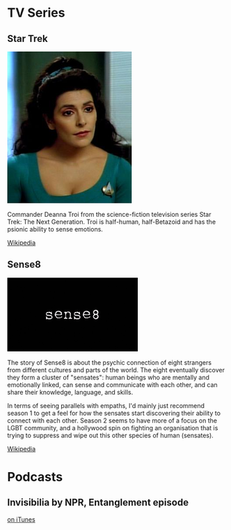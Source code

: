 <!-- TITLE: Media -->
<!-- SUBTITLE: Media that explore empaths -->

# TV Series

## Star Trek

![Deannatroi](/uploads/deannatroi.jpg "Deannatroi")

Commander Deanna Troi from the science-fiction television series Star Trek: The Next Generation. Troi is half-human, half-Betazoid and has the psionic ability to sense emotions.

[Wikipedia](https://en.wikipedia.org/wiki/Deanna_Troi)

## Sense8

![Sense 8 Title](/uploads/sense-8-title.png "Sense 8 Title")

The story of Sense8 is about the psychic connection of eight strangers from different cultures and parts of the world. The eight eventually discover they form a cluster of "sensates": human beings who are mentally and emotionally linked, can sense and communicate with each other, and can share their knowledge, language, and skills.

In terms of seeing parallels with empaths, I'd mainly just recommend season 1 to get a feel for how the sensates start discovering their ability to connect with each other. Season 2 seems to have more of a focus on the LGBT community, and a hollywood spin on fighting an organisation that is trying to suppress and wipe out this other species of human (sensates).

[Wikipedia](https://en.wikipedia.org/wiki/Sense8)

# Podcasts

## Invisibilia by NPR, Entanglement episode

[on iTunes](https://itunes.apple.com/us/podcast/invisibilia/id953290300?mt=2&i=1000334423876)
